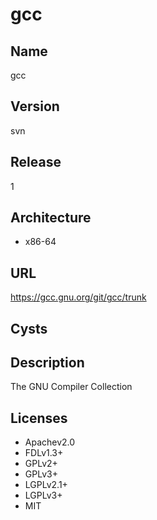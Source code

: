 # gcc

## Name
gcc

## Version
svn

## Release
1

## Architecture
* x86-64

## URL
https://gcc.gnu.org/git/gcc/trunk

## Cysts

## Description
The GNU Compiler Collection

## Licenses
* Apachev2.0
* FDLv1.3+
* GPLv2+
* GPLv3+
* LGPLv2.1+
* LGPLv3+
* MIT
